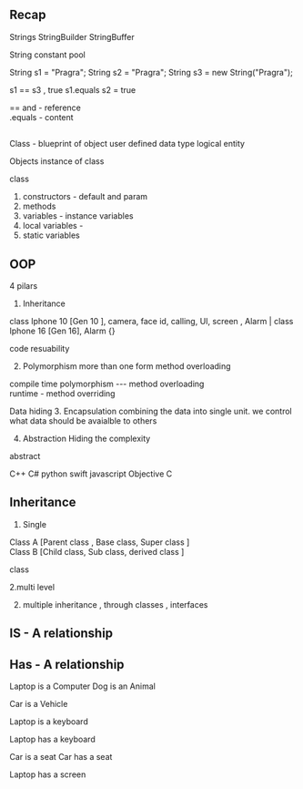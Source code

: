 ## Recap 

Strings 
StringBuilder 
StringBuffer

String constant pool 



String s1 = "Pragra";
String s2 = "Pragra";
String s3 = new String("Pragra");

s1 == s3 ,   true 
s1.equals s2 = true 


== and    - reference   
.equals   - content 



## 
Class - blueprint of object 
user defined data type 
logical entity 


Objects 
instance of class 


class 
1. constructors  - default and param
2. methods 
3. variables - instance variables  
4. local variables - 
5. static variables


## OOP
4 pilars 
1. Inheritance 

  class  Iphone 10 [Gen 10 ], camera, face id, calling, UI, screen , Alarm
     |
  class  Iphone 16 [Gen 16], Alarm {}


code resuability 

2. Polymorphism
more than one form 
method overloading 

compile time polymorphism   --- method overloading  
runtime    - method overriding 


Data hiding 
3. Encapsulation
combining the data into single unit.
we control what data should be avaialble to others 

4. Abstraction 
Hiding the complexity 

abstract 



C++
C# 
python 
swift 
javascript 
Objective C 




## Inheritance 


1. Single

Class A [Parent class , Base class, Super class ]
   \
Class B  [Child class, Sub class, derived class ]


class 






2.multi level 




2. multiple inheritance , through classes , interfaces 






## IS - A relationship
## Has - A relationship 


Laptop is a Computer 
Dog is an Animal 

Car is a Vehicle 

Laptop is a keyboard

Laptop has a keyboard 

Car is a seat 
Car has a seat 

Laptop has a screen 


































